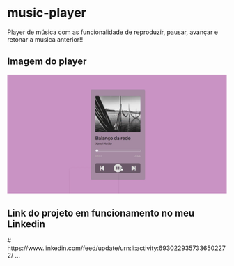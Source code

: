 # music-player
<p> Player de música com as funcionalidade de reproduzir, pausar, avançar e retonar a musica anterior!!</p>
<h2> Imagem do player</h2>
<img src = "imagens/ex1.png">

<h2>Link do projeto em funcionamento no meu Linkedin</h2>
# https://www.linkedin.com/feed/update/urn:li:activity:6930229357336502272/
...
